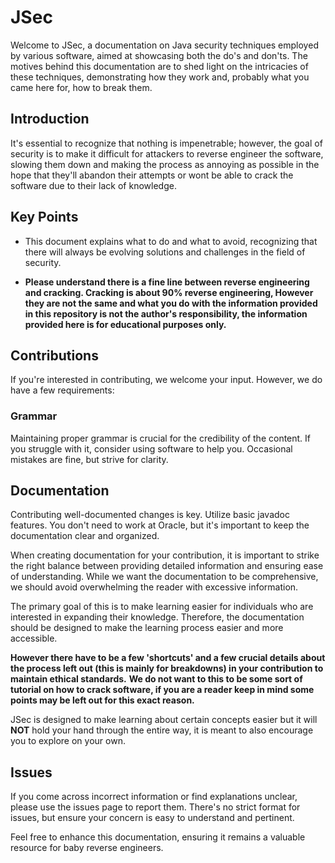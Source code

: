 # JSec

Welcome to JSec, a documentation on Java security techniques employed by various software, aimed at showcasing both the do's and don'ts. The motives behind this documentation are to shed light on the intricacies of these techniques, demonstrating how they work and, probably what you came here for, how to break them.

## Introduction

It's essential to recognize that nothing is impenetrable; however, the goal of security is to make it difficult for attackers to reverse engineer the software, slowing them down and making the process as annoying as possible in the hope that they'll abandon their attempts or wont be able to crack the software due to their lack of knowledge.

## Key Points

- This document explains what to do and what to avoid, recognizing that there will always be evolving solutions and challenges in the field of security.

- **Please understand there is a fine line between reverse engineering and cracking. Cracking is about 90% reverse engineering, However they are not the same and what you do with the information provided in this repository is not the author's responsibility, the information provided here is for educational purposes only.**

## Contributions

If you're interested in contributing, we welcome your input. However, we do have a few requirements:

### Grammar

Maintaining proper grammar is crucial for the credibility of the content. If you struggle with it, consider using software to help you. Occasional mistakes are fine, but strive for clarity.

## Documentation

Contributing well-documented changes is key. Utilize basic javadoc features. You don't need to work at Oracle, but it's important to keep the documentation clear and organized.

When creating documentation for your contribution, it is important to strike the right balance between providing detailed information and ensuring ease of understanding. While we want the documentation to be comprehensive, we should avoid overwhelming the reader with excessive information.

The primary goal of this is to make learning easier for individuals who are interested in expanding their knowledge. Therefore, the documentation should be designed to make the learning process easier and more accessible.

**However there have to be a few 'shortcuts' and a few crucial details about the process left out (this is mainly for breakdowns) in your contribution to maintain ethical standards.**
**We do not want to this to be some sort of tutorial on how to crack software, if you are a reader keep in mind some points may be left out for this exact reason.**

JSec is designed to make learning about certain concepts easier but it will **NOT** hold your hand through the entire way, it is meant to also encourage you to explore on your own.

## Issues

If you come across incorrect information or find explanations unclear, please use the issues page to report them. There's no strict format for issues, but ensure your concern is easy to understand and pertinent.

Feel free to enhance this documentation, ensuring it remains a valuable resource for baby reverse engineers.


